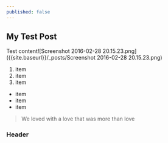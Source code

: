 ```yaml
---
published: false
---
```


## My Test Post

Test content![Screenshot 2016-02-28 20.15.23.png]({{site.baseurl}}/_posts/Screenshot 2016-02-28 20.15.23.png)

1. item
2. item
3. item


- item
- item
- item

> We loved with a love that was more than love

### Header


